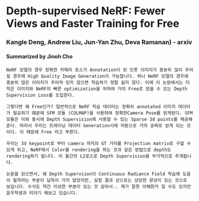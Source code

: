 # Depth-supervised NeRF: Fewer Views and Faster Training for Free
### Kangle Deng, Andrew Liu, Jun-Yan Zhu, Deva Ramanan) - arxiv
#### Summarized by Jinoh Cho

```
NeRF 모델의 경우 정확한 카메라 포스가 Annotation이 된 인풋 이미지가 충분히 많이 주어질 경우에 High Quality Image Generation이 가능합니다. 허나 NeRF 모델의 경우에 충분히 많은 이미지가 주어져 있지 않으면 학습하기 정말 쉽지 않다. 이에 이 논문에서는 더 적은 이미지와 NeRF의 빠른 optimization을 위하여 거의 Free로 얻을 수 있는 Depth Supervision Loss를 도입한다.
 
그렇다면 왜 Free인가? 일반적으로 NeRF 학습 데이터는 정확히 annotated 이미지 데이터가 필요하기 떄문에 SFM 모듈 (COLMAP)을 사용하여 정확한Camera Pose를 얻게된다. SFM 모듈은 이와 동시에 Depth Supervision에 사용할 수 있는 Sparse 3d points를 제공해 준다. 따라서 우리는 트레이닝 데이터 Generation시에 자동으로 거의 공짜로 얻게 되는 것이다. 이 때문에 Free 라고 부른다.
 
우리는 3d keypoint로 부터 camera 까지의 GT 거리를 Projection matrix로 구할 수 있게 되고, NeRF에서 Color를 rendering을 하는 것과 같은 방법으로 depth도 rendering하기 됩니다. 이 둘간의 L2로스로 Depth Supervision을 부가적으로 주게됩니다.
 
논문을 읽으면서, 왜 Depth Supervison이 Continuous Radiance Field 학습에 도움이 될까라는 부분이 납득이 가지 않았지만, 실험 결과 상으로는 상당한 향상이 있는 것으로 보입니다. 수식도 약간 이상한 부분이 있는 것 같아서.. 제가 잘못 이해한거 일 수도 있지만 윤우학생과 이야기 해보고 있습니다.
```